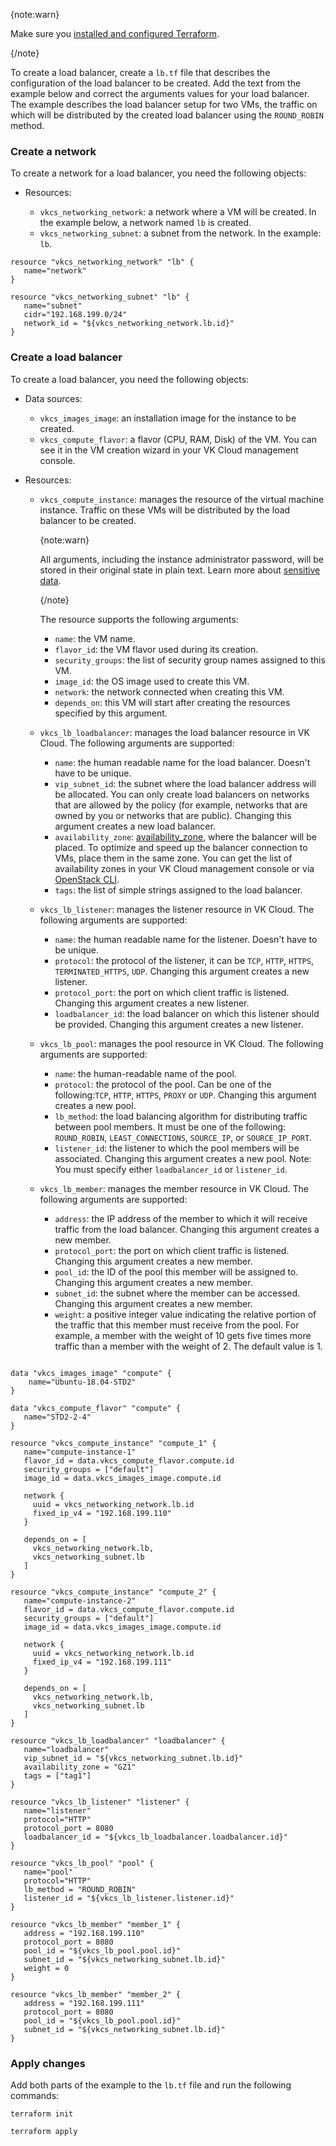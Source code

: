 {note:warn}

Make sure you [installed and configured Terraform](../../../quick-start).

{/note}

To create a load balancer, create a `lb.tf` file that describes the configuration of the load balancer to be created. Add the text from the example below and correct the arguments values for your load balancer. The example describes the load balancer setup for two VMs, the traffic on which will be distributed by the created load balancer using the `ROUND_ROBIN` method.

### Create a network

To create a network for a load balancer, you need the following objects:

- Resources:

  - `vkcs_networking_network`: a network where a VM will be created. In the example below, a network named `lb` is created.
  - `vkcs_networking_subnet`: a subnet from the network. In the example: `lb`.

```hcl
resource "vkcs_networking_network" "lb" {
   name="network"
}

resource "vkcs_networking_subnet" "lb" {
   name="subnet"
   cidr="192.168.199.0/24"
   network_id = "${vkcs_networking_network.lb.id}"
}
```

### Create a load balancer

To create a load balancer, you need the following objects:

- Data sources:

  - `vkcs_images_image`: an installation image for the instance to be created.
  - `vkcs_compute_flavor`: a flavor (CPU, RAM, Disk) of the VM. You can see it in the VM creation wizard in your VK Cloud management console.

- Resources:

  - `vkcs_compute_instance`: manages the resource of the virtual machine instance. Traffic on these VMs will be distributed by the load balancer to be created.

     {note:warn}

     All arguments, including the instance administrator password, will be stored in their original state in plain text. Learn more about [sensitive data](https://www.terraform.io/docs/language/state/sensitive-data.html?_ga=2.74378194.1320188012.1657572463-152934297.1633441142).

     {/note}

     The resource supports the following arguments:

    - `name`: the VM name.
    - `flavor_id`: the VM flavor used during its creation.
    - `security_groups`: the list of security group names assigned to this VM.
    - `image_id`: the OS image used to create this VM.
    - `network`: the network connected when creating this VM.
    - `depends_on`: this VM will start after creating the resources specified by this argument.

  - `vkcs_lb_loadbalancer`: manages the load balancer resource in VK Cloud. The following arguments are supported:

    - `name`: the human readable name for the load balancer. Doesn't have to be unique.
    - `vip_subnet_id`: the subnet where the load balancer address will be allocated. You can only create load balancers on networks that are allowed by the policy (for example, networks that are owned by you or networks that are public). Changing this argument creates a new load balancer.
    - `availability_zone`: [availability_zone](/en/intro/start/concepts/architecture#az), where the balancer will be placed. To optimize and speed up the balancer connection to VMs, place them in the same zone. You can get the list of availability zones in your VK Cloud management console or via [OpenStack CLI](/en/tools-for-using-services/cli/openstack-cli#examples_of_openstack_cli_commands).
    - `tags`: the list of simple strings assigned to the load balancer.

  - `vkcs_lb_listener`: manages the listener resource in VK Cloud. The following arguments are supported:

    - `name`: the human readable name for the listener. Doesn't have to be unique.
    - `protocol`: the protocol of the listener, it can be `TCP`, `HTTP`, `HTTPS`, `TERMINATED_HTTPS`, `UDP`. Changing this argument creates a new listener.
    - `protocol_port`: the port on which client traffic is listened. Changing this argument creates a new listener.
    - `loadbalancer_id`: the load balancer on which this listener should be provided. Changing this argument creates a new listener.

  - `vkcs_lb_pool`: manages the pool resource in VK Cloud. The following arguments are supported:

    - `name`: the human-readable name of the pool.
    - `protocol`: the protocol of the pool. Can be one of the following:`TCP`, `HTTP`, `HTTPS`, `PROXY` or `UDP`. Changing this argument creates a new pool.
    - `lb_method`: the load balancing algorithm for distributing traffic between pool members. It must be one of the following: `ROUND_ROBIN`, `LEAST_CONNECTIONS`, `SOURCE_IP`, or `SOURCE_IP_PORT`.
    - `listener_id`: the listener to which the pool members will be associated. Changing this argument creates a new pool. Note: You must specify either `loadbalancer_id` or `listener_id`.

  - `vkcs_lb_member`: manages the member resource in VK Cloud. The following arguments are supported:

    - `address`: the IP address of the member to which it will receive traffic from the load balancer. Changing this argument creates a new member.
    - `protocol_port`: the port on which client traffic is listened. Changing this argument creates a new member.
    - `pool_id`: the ID of the pool this member will be assigned to. Changing this argument creates a new member.
    - `subnet_id`: the subnet where the member can be accessed. Changing this argument creates a new member.
    - `weight`: a positive integer value indicating the relative portion of the traffic that this member must receive from the pool. For example, a member with the weight of 10 gets five times more traffic than a member with the weight of 2. The default value is 1.

```hcl

data "vkcs_images_image" "compute" {
    name="Ubuntu-18.04-STD2"
}

data "vkcs_compute_flavor" "compute" {
   name="STD2-2-4"
}

resource "vkcs_compute_instance" "compute_1" {
   name="compute-instance-1"
   flavor_id = data.vkcs_compute_flavor.compute.id
   security_groups = ["default"]
   image_id = data.vkcs_images_image.compute.id

   network {
     uuid = vkcs_networking_network.lb.id
     fixed_ip_v4 = "192.168.199.110"
   }

   depends_on = [
     vkcs_networking_network.lb,
     vkcs_networking_subnet.lb
   ]
}

resource "vkcs_compute_instance" "compute_2" {
   name="compute-instance-2"
   flavor_id = data.vkcs_compute_flavor.compute.id
   security_groups = ["default"]
   image_id = data.vkcs_images_image.compute.id

   network {
     uuid = vkcs_networking_network.lb.id
     fixed_ip_v4 = "192.168.199.111"
   }

   depends_on = [
     vkcs_networking_network.lb,
     vkcs_networking_subnet.lb
   ]
}

resource "vkcs_lb_loadbalancer" "loadbalancer" {
   name="loadbalancer"
   vip_subnet_id = "${vkcs_networking_subnet.lb.id}"
   availability_zone = "GZ1"
   tags = ["tag1"]
}

resource "vkcs_lb_listener" "listener" {
   name="listener"
   protocol="HTTP"
   protocol_port = 8080
   loadbalancer_id = "${vkcs_lb_loadbalancer.loadbalancer.id}"
}

resource "vkcs_lb_pool" "pool" {
   name="pool"
   protocol="HTTP"
   lb_method = "ROUND_ROBIN"
   listener_id = "${vkcs_lb_listener.listener.id}"
}

resource "vkcs_lb_member" "member_1" {
   address = "192.168.199.110"
   protocol_port = 8080
   pool_id = "${vkcs_lb_pool.pool.id}"
   subnet_id = "${vkcs_networking_subnet.lb.id}"
   weight = 0
}

resource "vkcs_lb_member" "member_2" {
   address = "192.168.199.111"
   protocol_port = 8080
   pool_id = "${vkcs_lb_pool.pool.id}"
   subnet_id = "${vkcs_networking_subnet.lb.id}"
}
```

### Apply changes

Add both parts of the example to the `lb.tf` file and run the following commands:

```console
terraform init
```
```console
terraform apply
```
